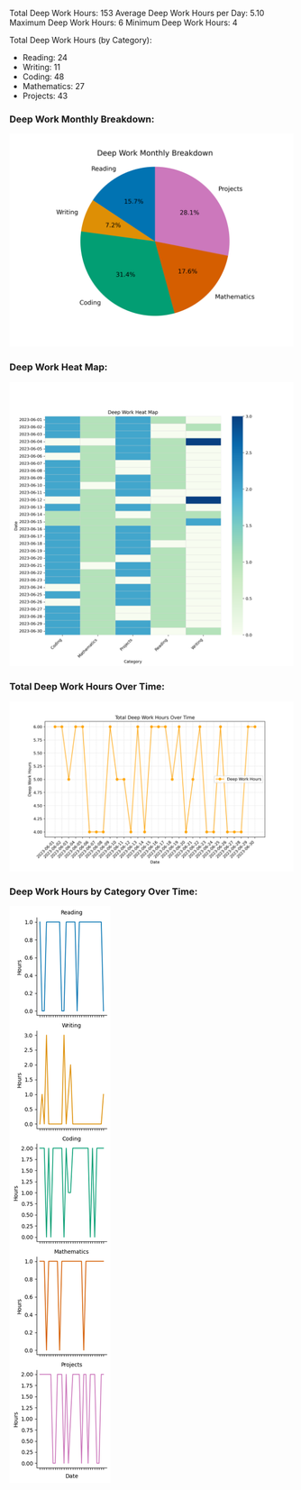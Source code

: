 Total Deep Work Hours: 153 
Average Deep Work Hours per Day: 5.10 
Maximum Deep Work Hours: 6 
Minimum Deep Work Hours: 4 

Total Deep Work Hours (by Category):
  - Reading: 24
  - Writing: 11
  - Coding: 48
  - Mathematics: 27
  - Projects: 43

 ### Deep Work Monthly Breakdown: 
![Pie Chart](figures/pie_chart.png) 

 ### Deep Work Heat Map: 
![Heat Map](figures/heat_map.png) 

 ### Total Deep Work Hours Over Time: 
![Line Graph](figures/line_graph.png) 

 ### Deep Work Hours by Category Over Time: 
![Facet Plot](figures/facet_plot.png) 
